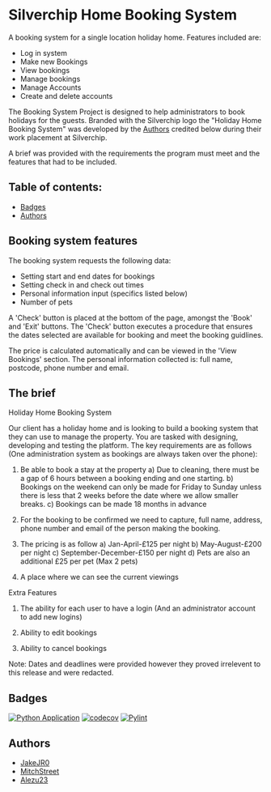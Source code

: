 # Silverchip Home Booking System

A booking system for a single location holiday home. Features included are:
- Log in system
- Make new Bookings
- View bookings
- Manage bookings
- Manage Accounts
- Create and delete accounts


The Booking System Project is designed to help administrators to book holidays for the guests.
Branded with the Silverchip logo the "Holiday Home Booking System" was developed by the [Authors](#authors) 
credited below during their work placement at Silverchip.

A brief was provided with the requirements the program must meet and the features that had to be included.

## Table of contents:
- [Badges](#badges)
- [Authors](#authors)

## Booking system features
The booking system requests the following data:
- Setting start and end dates for bookings
- Setting check in and check out times
- Personal information input (specifics listed below)
- Number of pets

A 'Check' button is placed at the bottom of the page, amongst the 'Book' and 'Exit' buttons.
The 'Check' button executes a procedure that ensures the dates selected are available for booking and
meet the booking guidlines.

The price is calculated automatically and can be viewed in the 'View Bookings' section.
The personal information collected is: full name, postcode, phone number and email.


## The brief
Holiday Home Booking System

Our client has a holiday home and is looking to build a booking system that they can use to manage the property.
You are tasked with designing, developing and testing the platform.
The key requirements are as follows (One administration system as bookings are always taken over the phone):

1) Be able to book a stay at the property
a) Due to cleaning, there must be a gap of 6 hours between a booking ending and one starting.
b) Bookings on the weekend can only be made for Friday to Sunday unless there is less that 2 weeks before the 
date where we allow smaller breaks.
c) Bookings can be made 18 months in advance

2) For the booking to be confirmed we need to capture, full name, address, phone number and email of the person making the booking.

3) The pricing is as follow
a) Jan-April-£125 per night
b) May-August-£200 per night
c) September-December-£150 per night
d) Pets are also an additional £25 per pet (Max 2 pets)

4) A place where we can see the current viewings

Extra Features

1) The ability for each user to have a login (And an administrator account to add new logins)

2) Ability to edit bookings

3) Ability to cancel bookings

Note: Dates and deadlines were provided however they proved irrelevent to this release and were redacted.


## Badges
[![Python Application](https://github.com/JakeJR0/Silverchip-Home-Booking-System/actions/workflows/python-app.yml/badge.svg)](https://github.com/JakeJR0/Silverchip-Home-Booking-System/actions/workflows/python-app.yml)
[![codecov](https://codecov.io/gh/JakeJR0/Silverchip-Home-Booking-System/branch/main/graph/badge.svg?token=NSBRVLBD3H)](https://codecov.io/gh/JakeJR0/Silverchip-Home-Booking-System)
[![Pylint](https://github.com/JakeJR0/Silverchip-Home-Booking-System/actions/workflows/pylint.yml/badge.svg)](https://github.com/JakeJR0/Silverchip-Home-Booking-System/actions/workflows/pylint.yml)

## Authors
- [JakeJR0](https://github.com/JakeJR0)
- [MitchStreet](https://github.com/MitchStreet)
- [Alezu23](https://github.com/Alezu23)
